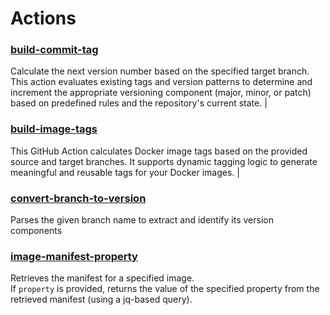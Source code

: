 # Actions

### [build-commit-tag](build-commit-tag/README.md)
Calculate the next version number based on the specified target branch. This action evaluates existing tags and version patterns to determine and increment the appropriate versioning component (major, minor, or patch) based on predefined rules and the repository's current state.       |

### [build-image-tags](build-image-tags/README.md)
This GitHub Action calculates Docker image tags based on the provided source and target branches. It supports dynamic tagging logic to generate meaningful and reusable tags for your Docker images.       |

### [convert-branch-to-version](convert-branch-to-version/README.md)
Parses the given branch name to extract and identify its version components

### [image-manifest-property](image-manifest-property/README.md)
Retrieves the manifest for a specified image.<br> 
If `property` is provided, returns the value of the specified property from the retrieved manifest (using a jq-based query).
